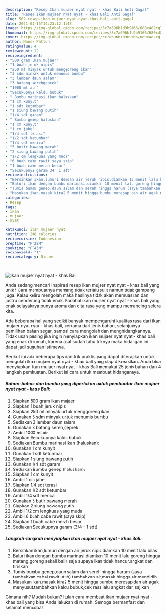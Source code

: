 ```yaml
---
description: "Resep Ikan mujaer nyat nyat - khas Bali Anti Gagal"
title: "Resep Ikan mujaer nyat nyat - khas Bali Anti Gagal"
slug: 502-resep-ikan-mujaer-nyat-nyat-khas-bali-anti-gagal
date: 2021-03-15T14:23:12.114Z
image: https://img-global.cpcdn.com/recipes/5c7a696b1d9b9166/680x482cq70/ikan-mujaer-nyat-nyat-khas-bali-foto-resep-utama.jpg
thumbnail: https://img-global.cpcdn.com/recipes/5c7a696b1d9b9166/680x482cq70/ikan-mujaer-nyat-nyat-khas-bali-foto-resep-utama.jpg
cover: https://img-global.cpcdn.com/recipes/5c7a696b1d9b9166/680x482cq70/ikan-mujaer-nyat-nyat-khas-bali-foto-resep-utama.jpg
author: Nancy Patton
ratingvalue: 4
reviewcount: 12
recipeingredient:
- "500 gram ikan mujaer"
- "1 buah jeruk nipis"
- "250 ml minyak untuk menggoreng ikan"
- "3 sdm minyak untuk menumis bumbu"
- "3 lembar daun salam"
- "3 batang serehgeprek"
- "1000 ml air"
- "Secukupnya kaldu bubuk"
- " Bumbu marinasi ikan haluskan"
- "1 cm kunyit"
- "1 sdt ketumbar"
- "1 siung bawang putih"
- "1/4 sdt garam"
- " Bumbu genep haluskan"
- "1 cm kunyit"
- "1 cm jahe"
- "1/4 sdt terasi"
- "1/2 sdt ketumbar"
- "1/4 sdt merica"
- "5 butir bawang merah"
- "2 siung bawang putih"
- "1/2 cm lengkuas yang muda"
- "6 buah cabe rawit saya skip"
- "1 buah cabe merah besar"
- "Secukupnya garam 34  1 sdt"
recipeinstructions:
- "Bersihkan ikan,lumuri dengan air jeruk nipis.diamkan 10 menit lalu bilas"
- "Baluri ikan dengan bumbu marinasi.diamkan 10 menit lalu goreng hingga matang.goreng sekali balik saja supaya ikan tidak hancur.angkat dan tiriskan"
- "Tumis bumbu genep,daun salam dan sereh hingga harum (saya tambahkan cabai rawit utuh).tambahkan air,masak hingga air mendidih"
- "Masukan ikan.masak kira2 5 menit hingga bumbu meresap dan air agak menyusut.tambahkan kaldu bubuk,cek rasa lalu angkat dan sajikan"
categories:
- Resep
tags:
- ikan
- mujaer
- nyat

katakunci: ikan mujaer nyat 
nutrition: 208 calories
recipecuisine: Indonesian
preptime: "PT28M"
cooktime: "PT43M"
recipeyield: "1"
recipecategory: Dinner

---
```



![Ikan mujaer nyat nyat - khas Bali](https://img-global.cpcdn.com/recipes/5c7a696b1d9b9166/680x482cq70/ikan-mujaer-nyat-nyat-khas-bali-foto-resep-utama.jpg)

Anda sedang mencari inspirasi resep ikan mujaer nyat nyat - khas bali yang unik? Cara membuatnya memang tidak terlalu sulit namun tidak gampang juga. Kalau keliru mengolah maka hasilnya tidak akan memuaskan dan justru cenderung tidak enak. Padahal ikan mujaer nyat nyat - khas bali yang enak selayaknya punya aroma dan cita rasa yang mampu memancing selera kita.

Ada beberapa hal yang sedikit banyak mempengaruhi kualitas rasa dari ikan mujaer nyat nyat - khas bali, pertama dari jenis bahan, selanjutnya pemilihan bahan segar, sampai cara mengolah dan menghidangkannya. Tidak usah pusing jika ingin menyiapkan ikan mujaer nyat nyat - khas bali yang enak di rumah, karena asal sudah tahu triknya maka hidangan ini dapat jadi suguhan istimewa.




Berikut ini ada beberapa tips dan trik praktis yang dapat diterapkan untuk mengolah ikan mujaer nyat nyat - khas bali yang siap dikreasikan. Anda bisa menyiapkan Ikan mujaer nyat nyat - khas Bali memakai 25 jenis bahan dan 4 langkah pembuatan. Berikut ini cara untuk membuat hidangannya.

<!--inarticleads1-->

##### Bahan-bahan dan bumbu yang diperlukan untuk pembuatan Ikan mujaer nyat nyat - khas Bali:

1. Siapkan 500 gram ikan mujaer
1. Siapkan 1 buah jeruk nipis
1. Siapkan 250 ml minyak untuk menggoreng ikan
1. Gunakan 3 sdm minyak untuk menumis bumbu
1. Sediakan 3 lembar daun salam
1. Gunakan 3 batang sereh,geprek
1. Ambil 1000 ml air
1. Siapkan Secukupnya kaldu bubuk
1. Sediakan  Bumbu marinasi ikan (haluskan):
1. Gunakan 1 cm kunyit
1. Gunakan 1 sdt ketumbar
1. Siapkan 1 siung bawang putih
1. Gunakan 1/4 sdt garam
1. Sediakan  Bumbu genep (haluskan):
1. Siapkan 1 cm kunyit
1. Ambil 1 cm jahe
1. Siapkan 1/4 sdt terasi
1. Gunakan 1/2 sdt ketumbar
1. Ambil 1/4 sdt merica
1. Gunakan 5 butir bawang merah
1. Siapkan 2 siung bawang putih
1. Ambil 1/2 cm lengkuas yang muda
1. Ambil 6 buah cabe rawit (saya skip)
1. Siapkan 1 buah cabe merah besar
1. Sediakan Secukupnya garam (3/4 - 1 sdt)




<!--inarticleads2-->

##### Langkah-langkah menyiapkan Ikan mujaer nyat nyat - khas Bali:

1. Bersihkan ikan,lumuri dengan air jeruk nipis.diamkan 10 menit lalu bilas
1. Baluri ikan dengan bumbu marinasi.diamkan 10 menit lalu goreng hingga matang.goreng sekali balik saja supaya ikan tidak hancur.angkat dan tiriskan
1. Tumis bumbu genep,daun salam dan sereh hingga harum (saya tambahkan cabai rawit utuh).tambahkan air,masak hingga air mendidih
1. Masukan ikan.masak kira2 5 menit hingga bumbu meresap dan air agak menyusut.tambahkan kaldu bubuk,cek rasa lalu angkat dan sajikan




Gimana nih? Mudah bukan? Itulah cara membuat ikan mujaer nyat nyat - khas bali yang bisa Anda lakukan di rumah. Semoga bermanfaat dan selamat mencoba!
